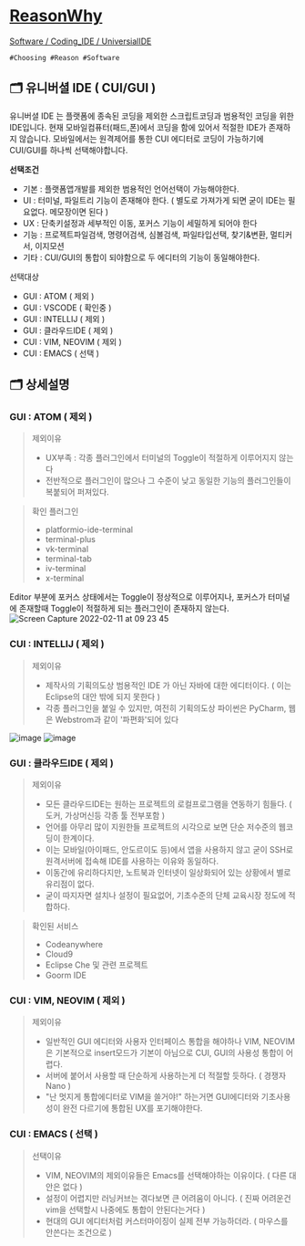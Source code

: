 [ReasonWhy](/README.md)
===
[Software / Coding_IDE / UniversialIDE](./README.md)
```
#Choosing #Reason #Software
```

## :card_index_dividers: 유니버셜 IDE ( CUI/GUI )
유니버셜 IDE 는 플랫폼에 종속된 코딩을 제외한 스크립트코딩과 범용적인 코딩을 위한 IDE입니다. 현재 모바일컴퓨터(패드,폰)에서 코딩을 함에 있어서 적절한 IDE가 존재하지 않습니다. 모바일에서는 원격제어를 통한 CUI 에디터로 코딩이 가능하기에 CUI/GUI를 하나씩 선택해야합니다.

**선택조건**
- 기본 : 플랫폼앱개발를 제외한 범용적인 언어선택이 가능해야한다.
- UI : 터미널, 파일트리 기능이 존재해야 한다. ( 별도로 가져가게 되면 굳이 IDE는 필요없다. 메모장이면 된다 )
- UX : 단축키설정과 세부적인 이동, 포커스 기능이 세밀하게 되어야 한다
- 기능 : 프로젝트파일검색, 명령어검색, 심볼검색, 파일타입선택, 찾기&변환, 멀티커서, 이지모션
- 기타 : CUI/GUI의 통합이 되야함으로 두 에디터의 기능이 동일해야한다.

선택대상
- GUI : ATOM ( 제외 )
- GUI : VSCODE ( 확인중 )
- GUI : INTELLIJ ( 제외 )
- GUI : 클라우드IDE ( 제외 )
- CUI : VIM, NEOVIM ( 제외 )
- CUI : EMACS ( 선택 )

## :card_index_dividers: 상세설명
### GUI : ATOM ( 제외 )

> 제외이유
> - UX부족 : 각종 플러그인에서 터미널의 Toggle이 적절하게 이루어지지 않는다
> - 전반적으로 플러그인이 많으나 그 수준이 낮고 동일한 기능의 플러그인들이 복붙되어 퍼져있다.

> 확인 플러그인
> - platformio-ide-terminal
> - terminal-plus
> - vk-terminal
> - terminal-tab
> - iv-terminal
> - x-terminal

Editor 부분에 포커스 상태에서는 Toggle이 정상적으로 이루어지나, 포커스가 터미널에 존재할때 Toggle이 적절하게 되는 플러그인이 존재하지 않는다.
![Screen Capture 2022-02-11 at 09 23 45](https://user-images.githubusercontent.com/77244047/153519344-b0444273-6a26-4c1d-8816-2a6dfd6413b5.gif)

### CUI : INTELLIJ ( 제외 )

> 제외이유
> - 제작사의 기획의도상 범용적인 IDE 가 아닌 자바에 대한 에디터이다. ( 이는 Eclipse의 대안 밖에 되지 못한다 )
> - 각종 플러그인을 붙일 수 있지만, 여전히 기획의도상 파이썬은 PyCharm, 웹은 Webstrom과 같이 '파편화'되어 있다

![image](https://user-images.githubusercontent.com/77244047/153520896-ab848e9e-9bfa-4a91-bccc-fae6ddc18f97.png)
![image](https://user-images.githubusercontent.com/77244047/153520910-57e18bc2-253e-41c3-ade4-8dec43dd1186.png)

### GUI : 클라우드IDE ( 제외 )

> 제외이유
> - 모든 클라우드IDE는 원하는 프로젝트의 로컬프로그램을 연동하기 힘들다. ( 도커, 가상머신등 각종 툴 전부포함 )
> - 언어를 아무리 많이 지원한들 프로젝트의 시각으로 보면 단순 저수준의 웹코딩이 한계이다.
> - 이는 모바일(아이패드, 안도르이도 등)에서 앱을 사용하지 않고 굳이 SSH로 원격서버에 접속해 IDE를 사용하는 이유와 동일하다.
> - 이동간에 유리하다지만, 노트북과 인터넷이 일상화되어 있는 상황에서 별로 유리점이 없다.
> - 굳이 따지자면 설치나 설정이 필요없어, 기초수준의 단체 교육시장 정도에 적합하다.

> 확인된 서비스
> - Codeanywhere
> - Cloud9
> - Eclipse Che 및 관련 프로젝트
> - Goorm IDE

### CUI : VIM, NEOVIM ( 제외 )

> 제외이유
> - 일반적인 GUI 에디터와 사용자 인터페이스 통합을 해야하나 VIM, NEOVIM은 기본적으로 insert모드가 기본이 아님으로 CUI, GUI의 사용성 통합이 어렵다.
> - 서버에 붙어서 사용할 때 단순하게 사용하는게 더 적절할 듯하다. ( 경쟁자 Nano )
> - "난 멋지게 통합에디터로 VIM을 쓸거야!" 하는거면 GUI에디터와 기초사용성이 완전 다르기에 통합된 UX를 포기해야한다.

### CUI : EMACS ( 선택 )

> 선택이유
> - VIM, NEOVIM의 제외이유들은 Emacs를 선택해야하는 이유이다. ( 다른 대안은 없다 )
> - 설정이 어렵지만 러닝커브는 겪다보면 큰 어려움이 아니다. ( 진짜 어려운건 vim을 선택할시 나중에도 통합이 안된다는거다 )
> - 현대의 GUI 에디터처럼 커스터마이징이 실제 전부 가능하더라. ( 마우스를 안쓴다는 조건으로 )
